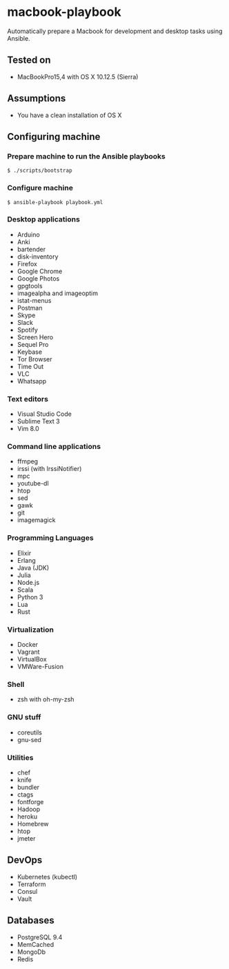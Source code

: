 
# macbook-playbook

Automatically prepare a Macbook for development and desktop tasks using Ansible.


## Tested on

- MacBookPro15,4 with OS X 10.12.5 (Sierra)

## Assumptions

- You have a clean installation of OS X

## Configuring machine

### Prepare machine to run the Ansible playbooks

    $ ./scripts/bootstrap

### Configure machine

    $ ansible-playbook playbook.yml

### Desktop applications

- Arduino
- Anki
- bartender
- disk-inventory
- Firefox
- Google Chrome
- Google Photos
- gpgtools
- imagealpha and imageoptim
- istat-menus
- Postman
- Skype
- Slack
- Spotify
- Screen Hero
- Sequel Pro
- Keybase
- Tor Browser
- Time Out
- VLC
- Whatsapp

### Text editors
- Visual Studio Code
- Sublime Text 3
- Vim 8.0

### Command line applications

- ffmpeg
- irssi (with IrssiNotifier)
- mpc
- youtube-dl
- htop
- sed
- gawk
- git 
- imagemagick


### Programming Languages

- Elixir
- Erlang
- Java (JDK)
- Julia
- Node.js
- Scala
- Python 3
- Lua
- Rust

### Virtualization

- Docker
- Vagrant
- VirtualBox
- VMWare-Fusion

### Shell

- zsh with oh-my-zsh
### GNU stuff

- coreutils
- gnu-sed

### Utilities

- chef
- knife
- bundler
- ctags
- fontforge
- Hadoop
- heroku
- Homebrew
- htop
- jmeter


## DevOps

- Kubernetes (kubectl)
- Terraform 
- Consul
- Vault

## Databases

- PostgreSQL 9.4
- MemCached
- MongoDb
- Redis
